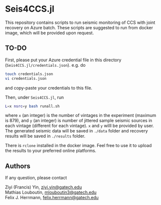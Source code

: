 # Seis4CCS.jl

This repository contains scripts to run seismic monitoring of CCS with joint recovery on Azure batch. These scripts are suggested to run from docker image, which will be provided upon request.

## TO-DO

First, please put your Azure credential file in this directory (`Seis4CCS.jl/credentials.json`). e.g. do

```bash
touch credentials.json
vi credentials.json
```

and copy-paste your credentials to this file.

Then, under `Seis4CCS.jl`, run

```bash
L=x nsrc=y bash runall.sh
```

where `x` (an integer) is the number of vintages in the experiment (maximum is 879), and `y` (an integer) is number of jittered sample seismic sources in each vintage (different for each vintage). `x` and `y` willl be provided by user. The generated seismic data will be saved in `./data` folder and recovery results will be saved in `./results` folder.

There is `rclone` installed in the docker image. Feel free to use it to upload the results to your preferred online platforms.

## Authors

If any question, please contact

Ziyi (Francis) Yin, ziyi.yin@gatech.edu    
Mathias Louboutin, mlouboutin3@gatech.edu    
Felix J. Herrmann, felix.herrmann@gatech.edu     